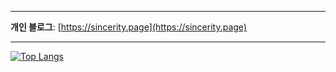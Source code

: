 --------


__개인 블로그__: [https://sincerity.page](https://sincerity.page) 


--------



[![Top Langs](https://github-readme-stats.vercel.app/api/top-langs/?username=chanhalee&exclude_repo=chanhalee.github.io,42_Subjects&layout=compact)](https://github.com/chanhalee/github-readme-stats)
